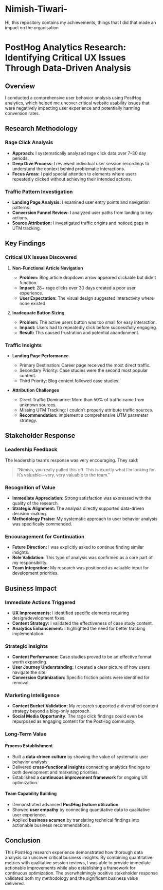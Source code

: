# Nimish-Tiwari-
Hi, this repository contains my achievements, things that I did that made an impact on the organisation  

# PostHog Analytics Research: Identifying Critical UX Issues Through Data-Driven Analysis

## Overview
I conducted a comprehensive user behavior analysis using PostHog analytics, which helped me uncover critical website usability issues that were negatively impacting user experience and potentially harming conversion rates.

## Research Methodology

### Rage Click Analysis
- **Approach:** I systematically analyzed rage click data over 7–30 day periods.  
- **Deep Dive Process:** I reviewed individual user session recordings to understand the context behind problematic interactions.  
- **Focus Areas:** I paid special attention to elements where users repeatedly clicked without achieving their intended actions.  

### Traffic Pattern Investigation
- **Landing Page Analysis:** I examined user entry points and navigation patterns.  
- **Conversion Funnel Review:** I analyzed user paths from landing to key actions.  
- **Source Attribution:** I investigated traffic origins and noticed gaps in UTM tracking.  

## Key Findings

### Critical UX Issues Discovered

1. **Non-Functional Article Navigation**
   - **Problem:** Blog article dropdown arrow appeared clickable but didn’t function.  
   - **Impact:** 28+ rage clicks over 30 days created a poor user experience.  
   - **User Expectation:** The visual design suggested interactivity where none existed.  

2. **Inadequate Button Sizing**
   - **Problem:** The active users button was too small for easy interaction.  
   - **Impact:** Users had to repeatedly click before successfully engaging.  
   - **Result:** This caused frustration and potential abandonment.  

### Traffic Insights

- **Landing Page Performance**
  - Primary Destination: Career page received the most direct traffic.  
  - Secondary Priority: Case studies were the second most popular content.  
  - Third Priority: Blog content followed case studies.  

- **Attribution Challenges**
  - Direct Traffic Dominance: More than 50% of traffic came from unknown sources.  
  - Missing UTM Tracking: I couldn’t properly attribute traffic sources.  
  - **Recommendation:** Implement a comprehensive UTM parameter strategy.  

## Stakeholder Response

### Leadership Feedback
The leadership team’s response was very encouraging. They said:  
> “Nimish, you really pulled this off. This is exactly what I’m looking for. It’s valuable—very, very valuable to the team.”

### Recognition of Value
- **Immediate Appreciation:** Strong satisfaction was expressed with the quality of the research.  
- **Strategic Alignment:** The analysis directly supported data-driven decision-making.  
- **Methodology Praise:** My systematic approach to user behavior analysis was specifically commended.  

### Encouragement for Continuation
- **Future Direction:** I was explicitly asked to continue finding similar insights.  
- **Role Validation:** This type of analysis was confirmed as a core part of my responsibility.  
- **Team Integration:** My research was positioned as valuable input for development priorities.  

## Business Impact

### Immediate Actions Triggered
- **UX Improvements:** I identified specific elements requiring design/development fixes.  
- **Content Strategy:** I validated the effectiveness of case study content.  
- **Analytics Enhancement:** I highlighted the need for better tracking implementation.  

### Strategic Insights
- **Content Performance:** Case studies proved to be an effective format worth expanding.  
- **User Journey Understanding:** I created a clear picture of how users navigate the site.  
- **Conversion Optimization:** Specific friction points were identified for removal.  

### Marketing Intelligence
- **Content Bucket Validation:** My research supported a diversified content strategy beyond a blog-only approach.  
- **Social Media Opportunity:** The rage click findings could even be repurposed as engaging content for the PostHog community.  

### Long-Term Value

#### Process Establishment
- Built a **data-driven culture** by showing the value of systematic user behavior analysis.  
- Delivered **cross-functional insights** connecting analytics findings to both development and marketing priorities.  
- Established a **continuous improvement framework** for ongoing UX optimization.  

#### Team Capability Building
- Demonstrated advanced **PostHog feature utilization**.  
- Showed **user empathy** by connecting quantitative data to qualitative user experience.  
- Applied **business acumen** by translating technical findings into actionable business recommendations.  

## Conclusion
This PostHog research experience demonstrated how thorough data analysis can uncover critical business insights. By combining quantitative metrics with qualitative session reviews, I was able to provide immediate actionable improvements while also establishing a framework for continuous optimization. The overwhelmingly positive stakeholder response validated both my methodology and the significant business value delivered.

